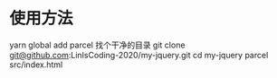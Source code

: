 # 使用方法

yarn global add parcel
找个干净的目录
git clone git@github.com:LinIsCoding-2020/my-jquery.git
cd my-jquery
parcel src/index.html
